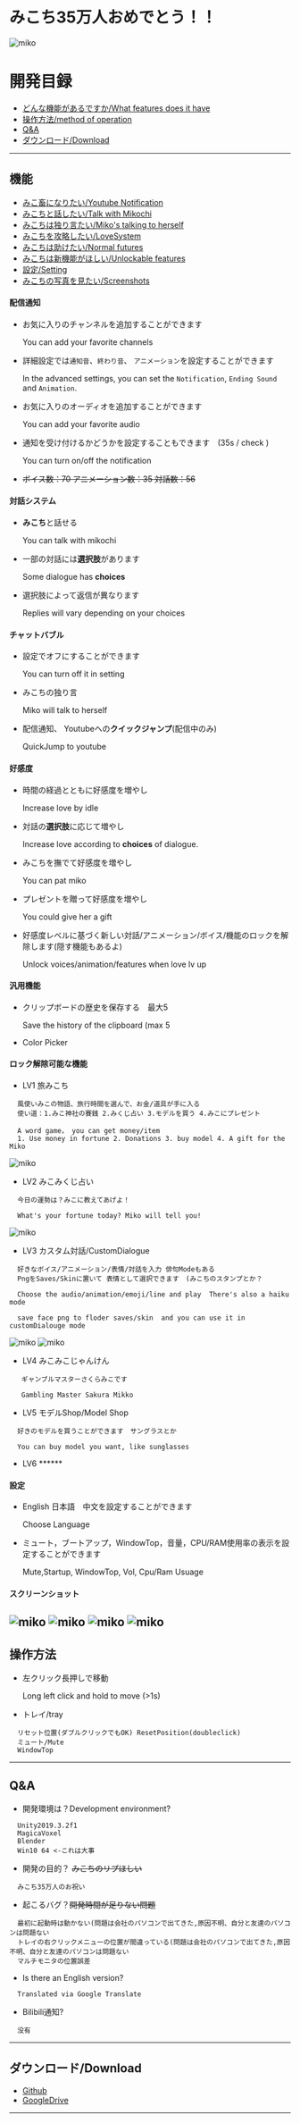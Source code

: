 みこち35万人おめでとう！！
===========================
![](/Pics/t.png "miko")

# 開発目録
* [どんな機能があるですか/What features does it have](#機能)
* [操作方法/method of operation](#操作方法)
* [Q&A](#qa)
* [ダウンロード/Download](#ダウンロードdownload)
------
## 機能
* [みこ畜になりたい/Youtube Notification](#配信通知)
* [みこちと話したい/Talk with Mikochi](#対話システム)
* [みこちは独り言たい/Miko's talking to herself](#チャットバブル)
* [みこちを攻略したい/LoveSystem](#好感度)
* [みこちは助けたい/Normal futures](#汎用機能)
* [みこちは新機能がほしい/Unlockable features](#ロック解除可能な機能)
* [設定/Setting](#設定)
* [みこちの写真を見たい/Screenshots](#スクリーンショット)
#### 配信通知
* お気に入りのチャンネルを追加することができます
  
  You can add your favorite channels
* 詳細設定では`通知音`、`終わり音`、 `アニメーション`を設定することができます
  
  In the advanced settings, you can set the `Notification`, `Ending Sound` and `Animation`.
* お気に入りのオーディオを追加することができます
  
  You can add your favorite audio
* 通知を受け付けるかどうかを設定することもできます　(35s / check )

  You can turn on/off the notification
* ~~ボイス数：70 アニメーション数：35 対話数：56~~
#### 対話システム
* **みこち**と話せる

  You can talk with mikochi
* 一部の対話には**選択肢**があります

  Some dialogue has **choices**
* 選択肢によって返信が異なります

  Replies will vary depending on your choices
#### チャットバブル
* 設定でオフにすることができます

  You can turn off it in setting 
* みこちの独り言

  Miko will talk to herself
* 配信通知、 Youtubeへの**クイックジャンプ**(配信中のみ)

  QuickJump to youtube
#### 好感度
* 時間の経過とともに好感度を増やし

  Increase love by idle
* 対話の**選択肢**に応じて増やし

  Increase love according to **choices** of dialogue.
* みこちを撫でて好感度を増やし

  You can pat miko
* プレゼントを贈って好感度を増やし

  You could give her a gift
* 好感度レベルに基づく新しい対話/アニメーション/ボイス/機能のロックを解除します(隠す機能もあるよ)

  Unlock voices/animation/features when love lv up
#### 汎用機能
* クリップボードの歴史を保存する　最大5

  Save the history of the clipboard (max 5
* Color Picker
#### ロック解除可能な機能
* LV1 旅みこち
```
  風使いみこの物語、旅行時間を選んで、お金/道具が手に入る
  使い道：1.みこ神社の賽銭 2.みくじ占い 3.モデルを買う 4.みこにプレゼント
  
  A word game， you can get money/item
  1. Use money in fortune 2. Donations 3. buy model 4. A gift for the Miko
```
![](/Pics/tra.png "miko")
* LV2 みこみくじ占い 
```
  今日の運勢は？みこに教えてあげよ！
  
  What's your fortune today? Miko will tell you!
```
  ![](/Pics/zp.png "miko")
* LV3 カスタム対話/CustomDialogue
```
  好きなボイス/アニメーション/表情/対話を入力 俳句Modeもある
  PngをSaves/Skinに置いて 表情として選択できます　(みこちのスタンプとか？
  
  Choose the audio/animation/emoji/line and play  There's also a haiku mode
  
  save face png to floder saves/skin  and you can use it in customDialouge mode
```
![](/Pics/haiku.png "miko")
![](/Pics/custom.gif "miko")   
* LV4 みこみこじゃんけん
```
   ギャンブルマスターさくらみこです
   
   Gambling Master Sakura Mikko
```
* LV5 モデルShop/Model Shop
```
  好きのモデルを買うことができます　サングラスとか
  
  You can buy model you want, like sunglasses
```
* LV6 ****** 
#### 設定
* English 日本語　中文を設定することができます

  Choose Language
* ミュート，ブートアップ，WindowTop，音量，CPU/RAM使用率の表示を設定することができます

  Mute,Startup, WindowTop, Vol, Cpu/Ram Usuage
#### スクリーンショット
![](/Pics/ks.gif "miko")
![](/Pics/d.png "miko")
![](/Pics/ks.png "miko")
![](/Pics/detail.png "miko")
------
## 操作方法
* 左クリック長押しで移動

  Long left click and hold to move (>1s)
* トレイ/tray
```
  リセット位置(ダブルクリックでもOK) ResetPosition(doubleclick)
  ミュート/Mute
  WindowTop
```
------
## Q&A
* 開発環境は？Development environment?
```
  Unity2019.3.2f1
  MagicaVoxel
  Blender
  Win10 64 <-これは大事
```
* 開発の目的？  ~~みこちのリプほしい~~
```
  みこち35万人のお祝い
```
* 起こるバグ？~~開発時間が足りない問題~~
```
  最初に起動時は動かない(問題は会社のパソコンで出てきた,原因不明、自分と友達のパソコンは問題ない
  トレイの右クリックメニューの位置が間違っている(問題は会社のパソコンで出てきた,原因不明、自分と友達のパソコンは問題ない
  マルチモニタの位置誤差
```
* Is there an English version?
```
  Translated via Google Translate
```
* Bilibili通知?
```
  没有
```
------
## ダウンロード/Download
* [Github]
* [GoogleDrive]
------

[Github]:https://github.com/KizunaAIchan/MikoPeto/releases "Github"
[GoogleDrive]:https://drive.google.com/file/d/1_0UB7CBbQo8aB4tslYZvMcFigVswdB5a/view?usp=sharing "GoogleDrive"
